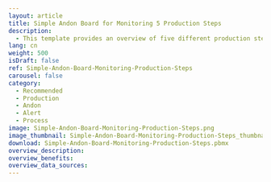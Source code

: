 ```yaml
---
layout: article
title: Simple Andon Board for Monitoring 5 Production Steps
description: 
  - This template provides an overview of five different production steps for an order. By means of an Andon Board display (traffic light color scheme) the individual stations are color-coded. So you can see at a glance at which station of the line everything is running as planned or at which station a problem has occurred and since how long it exists. In addition, the order status is displayed in real time. Remove the existing timer script and add your data source to use this visualization for your purposes.
lang: cn
weight: 500
isDraft: false
ref: Simple-Andon-Board-Monitoring-Production-Steps
carousel: false
category:
  - Recommended
  - Production
  - Andon
  - Alert
  - Process
image: Simple-Andon-Board-Monitoring-Production-Steps.png
image_thumbnail: Simple-Andon-Board-Monitoring-Production-Steps_thumbnail.png
download: Simple-Andon-Board-Monitoring-Production-Steps.pbmx
overview_description:
overview_benefits:
overview_data_sources:
---
```

